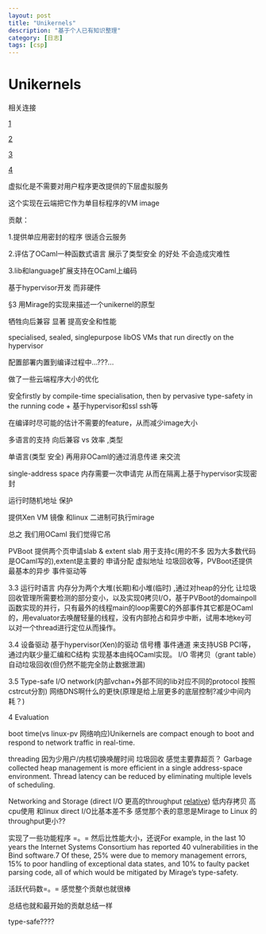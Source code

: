 ```yaml
---
layout: post
title: "Unikernels"
description: "基于个人已有知识整理"
category: [日志]
tags: [csp]
---
```


# Unikernels

相关连接

[1](http://blog.csdn.net/sunshine_dawn/article/details/54728751)

[2](http://blog.csdn.net/sunshine_dawn/article/details/74940296)

[3](http://tonybai.com/2016/05/16/understanding-unikernels/)

[4](https://www.zhihu.com/question/38158590)

虚拟化是不需要对用户程序更改提供的下层虚拟服务

这个实现在云端把它作为单目标程序的VM image

贡献：

1.提供单应用密封的程序 很适合云服务

2.评估了OCaml一种函数式语言 展示了类型安全 的好处 不会造成灾难性

3.lib和language扩展支持在OCaml上编码

基于hypervisor开发 而非硬件

§3 用Mirage的实现来描述一个unikernel的原型

牺牲向后兼容 显著 提高安全和性能

specialised, sealed, singlepurpose libOS VMs that run directly on the hypervisor

配置部署内置到编译过程中...???...

做了一些云端程序大小的优化

安全firstly by compile-time specialisation, then by pervasive type-safety in the running code + 基于hypervisor和ssl ssh等

在编译时尽可能的估计不需要的feature，从而减少image大小

多语言的支持 向后兼容 vs 效率 ,类型

单语言(类型 安全) 再用非OCaml的通过消息传递 来交流

single-address space 内存需要一次申请完 从而在隔离上基于hypervisor实现密封

运行时随机地址 保护

提供Xen VM 镜像 和linux 二进制可执行mirage

总之 我们用OCaml 我们觉得它吊

PVBoot  提供两个页申请slab & extent slab 用于支持c(用的不多 因为大多数代码是OCaml写的),extent是主要的 申请分配 虚拟地址 垃圾回收等，PVBoot还提供最基本的异步 事件驱动等

3.3 运行时语言 内存分为两个大堆(长期)和小堆(临时) ,通过对heap的分化 让垃圾回收管理所需要检测的部分变小，以及实现0拷贝I/O，基于PVBoot的domainpoll函数实现的并行，只有最外的线程main的loop需要C的外部事件其它都是OCaml的，用evaluator去唤醒轻量的线程，没有内部抢占和异步中断，试用本地key可以对一个thread进行定位从而操作。

3.4 设备驱动 基于hypervisor(Xen)的驱动 信号槽 事件通道 来支持USB PCI等，通过内联少量汇编和C结构 实现基本由纯OCaml实现。 I/O 零拷贝（grant table）自动垃圾回收(但仍然不能完全防止数据泄漏)  

3.5 Type-safe I/O  network(内部vchan+外部不同的lib对应不同的protocol 按照cstrcut分割) 网络DNS啊什么的更快(原理是给上层更多的底层控制?减少中间内耗？)

4 Evaluation

boot time(vs linux-pv 网络响应)Unikernels are compact enough to boot and respond to network traffic in real-time.

threading 因为少用户/内核切换唤醒时间 垃圾回收 感觉主要靠超页？ Garbage collected heap management is more efficient in a single address-space environment. Thread latency can be reduced by eliminating multiple levels of scheduling.

Networking and Storage (direct I/O 更高的throughput [relative](http://blog.csdn.net/guo_guo_guo/article/details/1647615)) 低内存拷贝 高cpu使用 和linux direct I/O比基本差不多 感觉那个表的意思是Mirage to Linux 的throughput更小??

实现了一些功能程序 =。= 然后比性能大小，还说For example, in the last 10 years the Internet Systems Consortium has reported 40 vulnerabilities in the Bind software.7 Of these, 25% were due to memory management errors, 15% to poor handling of exceptional data states, and 10% to faulty packet parsing code, all of which would be mitigated by Mirage’s type-safety.

活跃代码数=。= 感觉整个贡献也就很棒

总结也就和最开始的贡献总结一样

type-safe????
